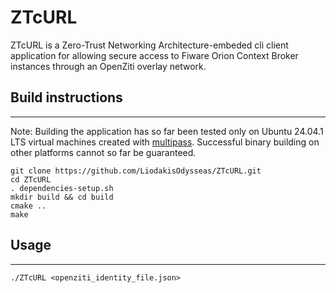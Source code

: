# **ZTcURL**

ZTcURL is a Zero-Trust Networking Architecture-embeded cli client application for allowing secure access to Fiware Orion Context Broker instances through an OpenZiti overlay network.

## **Build instructions**
--------------------------
Note: Building the application has so far been tested only on Ubuntu 24.04.1 LTS virtual machines created with [multipass](https://multipass.run/). Successful binary building on other platforms cannot so far be guaranteed.
```
git clone https://github.com/LiodakisOdysseas/ZTcURL.git
cd ZTcURL
. dependencies-setup.sh
mkdir build && cd build
cmake ..
make
```

## **Usage**
---
```
./ZTcURL <openziti_identity_file.json>
